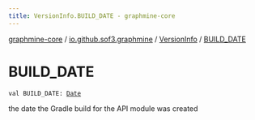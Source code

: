 ```yaml
---
title: VersionInfo.BUILD_DATE - graphmine-core
---
```


[graphmine-core](../../index.html) / [io.github.sof3.graphmine](../index.html) / [VersionInfo](index.html) / [BUILD_DATE](./-b-u-i-l-d_-d-a-t-e.html)

# BUILD_DATE

`val BUILD_DATE: `[`Date`](http://docs.oracle.com/javase/6/docs/api/java/util/Date.html)

the date the Gradle build for the API module was created

